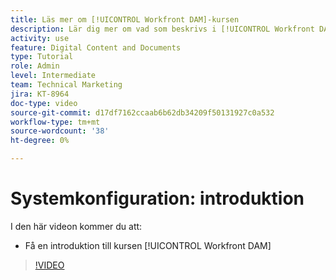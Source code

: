 ```yaml
---
title: Läs mer om [!UICONTROL Workfront DAM]-kursen
description: Lär dig mer om vad som beskrivs i [!UICONTROL Workfront DAM] Administrator, del 1 - systeminstallationskursen.
activity: use
feature: Digital Content and Documents
type: Tutorial
role: Admin
level: Intermediate
team: Technical Marketing
jira: KT-8964
doc-type: video
source-git-commit: d17df7162ccaab6b62db34209f50131927c0a532
workflow-type: tm+mt
source-wordcount: '38'
ht-degree: 0%

---
```


# Systemkonfiguration: introduktion

I den här videon kommer du att:

* Få en introduktion till kursen [!UICONTROL Workfront DAM]

>[!VIDEO](https://video.tv.adobe.com/v/3436905/?quality=12&learn=on&enablevpops&captions=swe)

<!-- Learn more graphic & links to documentation articles
* Accessing help for Workfront DAM
* Workfront DAM within Workfront
-->
